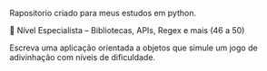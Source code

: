 Rapositorio criado para meus estudos em python.

🔵 Nível Especialista – Bibliotecas, APIs, Regex e mais (46 a 50)

Escreva uma aplicação orientada a objetos que simule um jogo de adivinhação com níveis de dificuldade.
